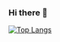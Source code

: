 ### Hi there 👋
[![Top Langs](https://github-readme-stats.vercel.app/api/top-langs/?username=Kitiyaparnnn&layout=compact&theme=radical)](https://github.com/anuraghazra/github-readme-stats)

<!--
**Kitiyaparnnn/Kitiyaparnnn** is a ✨ _special_ ✨ repository because its `README.md` (this file) appears on your GitHub profile.

Here are some ideas to get you started:

- 🔭 I’m currently working on ...
- 🌱 I’m currently learning ...
- 👯 I’m looking to collaborate on ...
- 🤔 I’m looking for help with ...
- 💬 Ask me about ...
- 📫 How to reach me: ...
- 😄 Pronouns: ...
- ⚡ Fun fact: ...
-->
